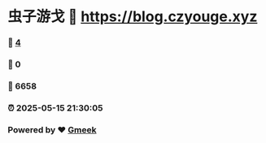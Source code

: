 # 虫子游戈 :link: https://blog.czyouge.xyz 
### :page_facing_up: [4](https://blog.czyouge.xyz/tag.html) 
### :speech_balloon: 0 
### :hibiscus: 6658 
### :alarm_clock: 2025-05-15 21:30:05 
### Powered by :heart: [Gmeek](https://github.com/Meekdai/Gmeek)
